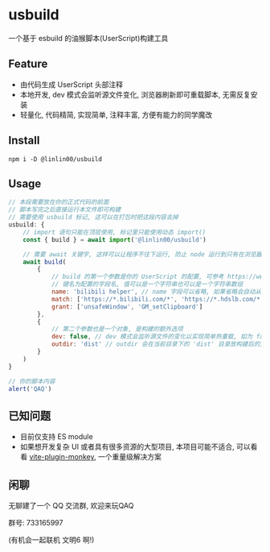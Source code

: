 # usbuild

一个基于 esbuild 的油猴脚本(UserScript)构建工具

## Feature

- 由代码生成 UserScript 头部注释
- 本地开发, dev 模式会监听源文件变化, 浏览器刷新即可重载脚本, 无需反复安装
- 轻量化, 代码精简, 实现简单, 注释丰富, 方便有能力的同学魔改

## Install

```shell
npm i -D @linlin00/usbuild
```

## Usage

```javascript
// 本段需要放在你的正式代码的前面
// 脚本写完之后直接运行本文件即可构建
// 需要使用 usbuild 标记, 这可以在打包时把这段内容去掉
usbuild: {
    // import 语句只能在顶层使用, 标记里只能使用动态 import()
    const { build } = await import('@linlin00/usbuild')

    // 需要 await 关键字, 这样可以让程序不往下运行, 防止 node 运行到只有在浏览器里才有的函数(如 alert)发生报错
    await build(
        {
            // build 的第一个参数是你的 UserScript 的配置, 可参考 https://www.tampermonkey.net/documentation.php
            // 键名为配置的字段名, 值可以是一个字符串也可以是一个字符串数组
            name: 'bilibili helper', // name 字段可以省略, 如果省略会自动从文件名生成
            match: ['https://*.bilibili.com/*', 'https://*.hdslb.com/*'],
            grant: ['unsafeWindow', 'GM_setClipboard']
        },
        {
            // 第二个参数也是一个对象, 是构建的额外选项
            dev: false, // dev 模式会监听源文件的变化以实现简单热重载, 如为 false 则直接安装最终脚本, 默认为 false
            outdir: 'dist' // outdir 会在当前目录下的 'dist' 目录放构建后的文件, 可省略, 默认为 'dist'
        }
    )
}

// 你的脚本内容
alert('QAQ')

```

## 已知问题

- 目前仅支持 ES module
- 如果想开发复杂 UI 或者具有很多资源的大型项目, 本项目可能不适合, 可以看看 [vite-plugin-monkey](https://github.com/lisonge/vite-plugin-monkey), 一个重量级解决方案

## 闲聊

无聊建了一个 QQ 交流群, 欢迎来玩QAQ

群号: 733165997

(有机会一起联机 文明6 啊!)
